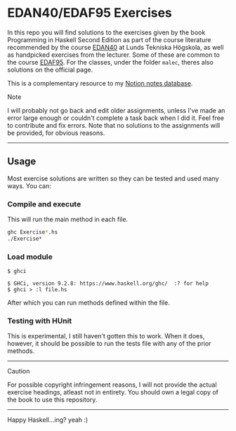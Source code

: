 # EDAN40/EDAF95 Exercises
In this repo you will find solutions to the exercises given by the book Programming in Haskell Second Edition as part of the course literature recommended by the course [EDAN40](https://cs.lth.se/edan40) at Lunds Tekniska Högskola, as well as handpicked exercises from the lecturer. Some of these are common to the course [EDAF95](https://cs.lth.se/edaf95). For the classes, under the folder ``malec``, theres also solutions on the official page.

This is a complementary resource to my [Notion notes database](https://mikaelrr.notion.site/Delade-anteckningar-Hub-LTH-D-C-f2a47297b9b146dba372e02c4f789d55?pvs=4).

> [!NOTE]
> I will probably not go back and edit older assignments, unless I've made an error large enough or couldn't complete a task back when I did it. Feel free to contribute and fix errors.
> Note that no solutions to the assignments will be provided, for obvious reasons.

---
## Usage
Most exercise solutions are written so they can be tested and used many ways. You can:
### Compile and execute
This will run the main method in each file.
```sh
ghc Exercise*.hs
./Exercise*
```
### Load module
```console
$ ghci

$ GHCi, version 9.2.8: https://www.haskell.org/ghc/  :? for help
$ ghci > :l file.hs
```
After which you can run methods defined within the file.
### Testing with HUnit
This is experimental, I still haven't gotten this to work. When it does, however, it should be possible to run the tests file with any of the prior methods.

---
> [!CAUTION]
> For possible copyright infringement reasons, I will not provide the actual exercise headings, atleast not in entirety. You should own a legal copy of the book to use this repository.
---
Happy Haskell...ing? yeah :)
